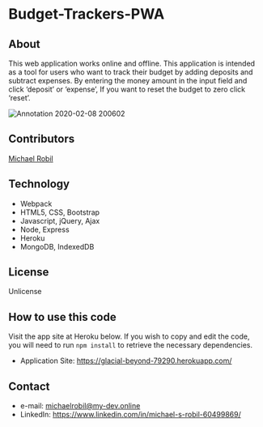# Budget-Trackers-PWA

## About
This web application works online and offline.
This application is intended as a tool for users  who want to track their budget by adding deposits and subtract expenses.
By entering the money amount in the input field and click ‘deposit’ or ‘expense’, If you want to reset the budget to zero click ‘reset’.

![Annotation 2020-02-08 200602](https://user-images.githubusercontent.com/56613553/74094935-b33b6300-4aae-11ea-8b46-a7ba57d339a2.png)

## Contributors
[Michael Robil](https://github.com/michaelrobil)

## Technology
- Webpack
- HTML5, CSS, Bootstrap
- Javascript, jQuery, Ajax
- Node, Express
- Heroku
- MongoDB, IndexedDB

## License
Unlicense

## How to use this code
Visit the app site at Heroku below. If you wish to copy and edit the code, you will need to run ```npm install``` to retrieve the necessary dependencies.
- Application Site: https://glacial-beyond-79290.herokuapp.com/

## Contact

- e-mail: michaelrobil@my-dev.online
- LinkedIn: https://www.linkedin.com/in/michael-s-robil-60499869/

